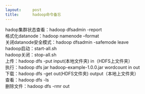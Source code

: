 ```yaml
---
layout:     post
title:      hadoop命令备忘
---
```

<div id="article_content" class="article_content clearfix csdn-tracking-statistics" data-pid="blog" data-mod="popu_307" data-dsm="post">
								            <link rel="stylesheet" href="https://csdnimg.cn/release/phoenix/template/css/ck_htmledit_views-f76675cdea.css">
						<div class="htmledit_views" id="content_views">
                
hadop集群状态查看：hadoop dfsadmin -report<br>
格式化datanode：hadoop namenode –format<br>
关闭datanode安全模式：hadoop dfsadmin -safemode leave<br>
hadoop启动：start-all.sh<br>
hadoop关闭：stop-all.sh<br>
上传：hadoop dfs -put input(本地文件夹) in（HDFS上文件夹）<br>
执行：hadoop dfs jar hadoop-example-1.0.0.jar wordcount in out <br>
下载：hadoop dfs -get out(HDFS文件夹) output（本地上文件夹）<br>
查看：hadoop dfs -ls<br>
删除文件：hadoop dfs -rmr out
            </div>
                </div>